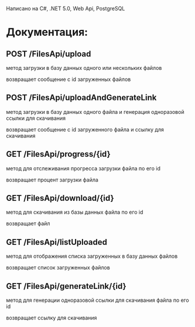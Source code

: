 Написано на C#, .NET 5.0, Web Api, PostgreSQL


# Документация:



## POST /FilesApi/upload

метод загрузки в базу данных одного или нескольких файлов

возвращает сообщение с id загруженных файлов


## POST /FilesApi/uploadAndGenerateLink

метод загрузки в базу данных одного файла и генерация одноразовой ссылки для скачивания

возвращает сообщение с id загруженного файла и ссылку для скачивания


## GET /FilesApi/progress/{id}

метод для отслеживания прогресса загрузки файла по его id

возвращает процент загрузки файла


## GET /FilesApi/download/{id}

метод для скачивания из базы данных файла по его id

возвращает файл


## GET /FilesApi/listUploaded

метод для отображения списка загруженных в базу данных файлов

возвращает список загруженных файлов


## GET /FilesApi/generateLink/{id}

метод для генерации одноразовой ссылки для скачивания файла по его id

возвращает ссылку для скачивания
